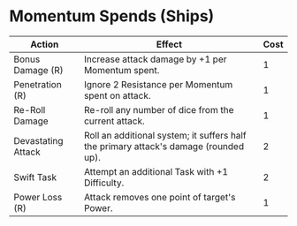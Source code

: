 # Momentum Spends (Ships)

| **Action**         | **Effect**                                                                           | **Cost** |
| ------------------ | ------------------------------------------------------------------------------------ | -------- |
| Bonus Damage (R)   | Increase attack damage by +1 per Momentum spent.                                     | 1        |
| Penetration (R)    | Ignore 2 Resistance per Momentum spent on attack.                                    | 1        |
| Re-Roll Damage     | Re-roll any number of dice from the current attack.                                  | 1        |
| Devastating Attack | Roll an additional system; it suffers half the primary attack's damage (rounded up). | 2        |
| Swift Task         | Attempt an additional Task with +1 Difficulty.                                       | 2        |
| Power Loss (R)     | Attack removes one point of target's Power.                                          | 1        |


